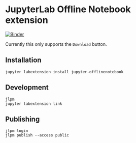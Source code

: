 JupyterLab Offline Notebook extension
=====================================

[![Binder](https://mybinder.org/badge_logo.svg)](https://mybinder.org/v2/gh/manics/jupyter-offlinenotebook/lab?urlpath=%2Flab%2Ftree%2Fexample.ipynb)

Currently this only supports the `Download` button.


Installation
------------

    jupyter labextension install jupyter-offlinenotebook


Development
-----------

    jlpm
    jupyter labextension link


Publishing
----------

    jlpm login
    jlpm publish --access public
